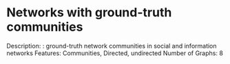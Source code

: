 # Networks with ground-truth communities

Description: : ground-truth network communities in social and information networks
Features: Communities, Directed, undirected
Number of Graphs: 8